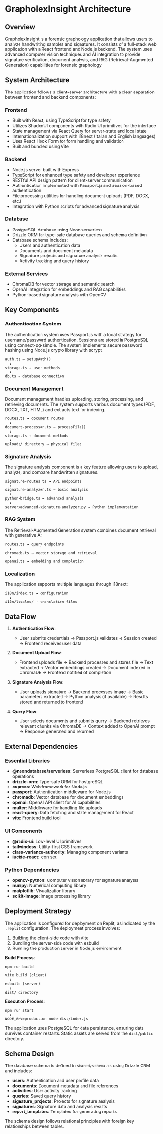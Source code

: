 # GrapholexInsight Architecture

## Overview

GrapholexInsight is a forensic graphology application that allows users to analyze handwriting samples and signatures. It consists of a full-stack web application with a React frontend and Node.js backend. The system uses advanced computer vision techniques and AI integration to provide signature verification, document analysis, and RAG (Retrieval-Augmented Generation) capabilities for forensic graphology.

## System Architecture

The application follows a client-server architecture with a clear separation between frontend and backend components:

### Frontend

- Built with React, using TypeScript for type safety
- Utilizes ShadcnUI components with Radix UI primitives for the interface
- State management via React Query for server-state and local state
- Internationalization support with i18next (Italian and English languages)
- Uses React Hook Form for form handling and validation
- Built and bundled using Vite

### Backend

- Node.js server built with Express
- TypeScript for enhanced type safety and developer experience
- RESTful API design pattern for client-server communication
- Authentication implemented with Passport.js and session-based authentication
- File processing utilities for handling document uploads (PDF, DOCX, etc.)
- Integration with Python scripts for advanced signature analysis

### Database

- PostgreSQL database using Neon serverless
- Drizzle ORM for type-safe database queries and schema definition
- Database schema includes:
  - Users and authentication data
  - Documents and document metadata
  - Signature projects and signature analysis results
  - Activity tracking and query history

### External Services

- ChromaDB for vector storage and semantic search
- OpenAI integration for embeddings and RAG capabilities
- Python-based signature analysis with OpenCV

## Key Components

### Authentication System

The authentication system uses Passport.js with a local strategy for username/password authentication. Sessions are stored in PostgreSQL using connect-pg-simple. The system implements secure password hashing using Node.js crypto library with scrypt.

```
auth.ts → setupAuth()
  ↓
storage.ts → user methods
  ↓
db.ts → database connection
```

### Document Management

Document management handles uploading, storing, processing, and retrieving documents. The system supports various document types (PDF, DOCX, TXT, HTML) and extracts text for indexing.

```
routes.ts → document routes
  ↓
document-processor.ts → processFile()
  ↓
storage.ts → document methods
  ↓
uploads/ directory → physical files
```

### Signature Analysis

The signature analysis component is a key feature allowing users to upload, analyze, and compare handwritten signatures.

```
signature-routes.ts → API endpoints
  ↓
signature-analyzer.ts → basic analysis
  ↓
python-bridge.ts → advanced analysis
  ↓
server/advanced-signature-analyzer.py → Python implementation
```

### RAG System

The Retrieval-Augmented Generation system combines document retrieval with generative AI:

```
routes.ts → query endpoints
  ↓
chromadb.ts → vector storage and retrieval
  ↓
openai.ts → embedding and completion
```

### Localization

The application supports multiple languages through i18next:

```
i18n/index.ts → configuration
  ↓
i18n/locales/ → translation files
```

## Data Flow

1. **Authentication Flow**:
   - User submits credentials → Passport.js validates → Session created → Frontend receives user data

2. **Document Upload Flow**:
   - Frontend uploads file → Backend processes and stores file → Text extracted → Vector embeddings created → Document indexed in ChromaDB → Frontend notified of completion

3. **Signature Analysis Flow**:
   - User uploads signature → Backend processes image → Basic parameters extracted → Python analysis (if available) → Results stored and returned to frontend

4. **Query Flow**:
   - User selects documents and submits query → Backend retrieves relevant chunks via ChromaDB → Context added to OpenAI prompt → Response generated and returned

## External Dependencies

### Essential Libraries

- **@neondatabase/serverless**: Serverless PostgreSQL client for database operations
- **drizzle-orm**: Type-safe ORM for PostgreSQL
- **express**: Web framework for Node.js
- **passport**: Authentication middleware for Node.js
- **chromadb**: Vector database for document embeddings
- **openai**: OpenAI API client for AI capabilities
- **multer**: Middleware for handling file uploads
- **react-query**: Data fetching and state management for React
- **vite**: Frontend build tool

### UI Components

- **@radix-ui**: Low-level UI primitives
- **tailwindcss**: Utility-first CSS framework
- **class-variance-authority**: Managing component variants
- **lucide-react**: Icon set

### Python Dependencies

- **opencv-python**: Computer vision library for signature analysis
- **numpy**: Numerical computing library
- **matplotlib**: Visualization library
- **scikit-image**: Image processing library

## Deployment Strategy

The application is configured for deployment on Replit, as indicated by the `.replit` configuration. The deployment process involves:

1. Building the client-side code with Vite
2. Bundling the server-side code with esbuild
3. Running the production server in Node.js environment

**Build Process**:
```
npm run build
  ↓
vite build (client)
  ↓
esbuild (server)
  ↓
dist/ directory
```

**Execution Process**:
```
npm run start
  ↓
NODE_ENV=production node dist/index.js
```

The application uses PostgreSQL for data persistence, ensuring data survives container restarts. Static assets are served from the `dist/public` directory.

## Schema Design

The database schema is defined in `shared/schema.ts` using Drizzle ORM and includes:

- **users**: Authentication and user profile data
- **documents**: Document metadata and file references
- **activities**: User activity tracking
- **queries**: Saved query history
- **signature_projects**: Projects for signature analysis
- **signatures**: Signature data and analysis results
- **report_templates**: Templates for generating reports

The schema design follows relational principles with foreign key relationships between tables.